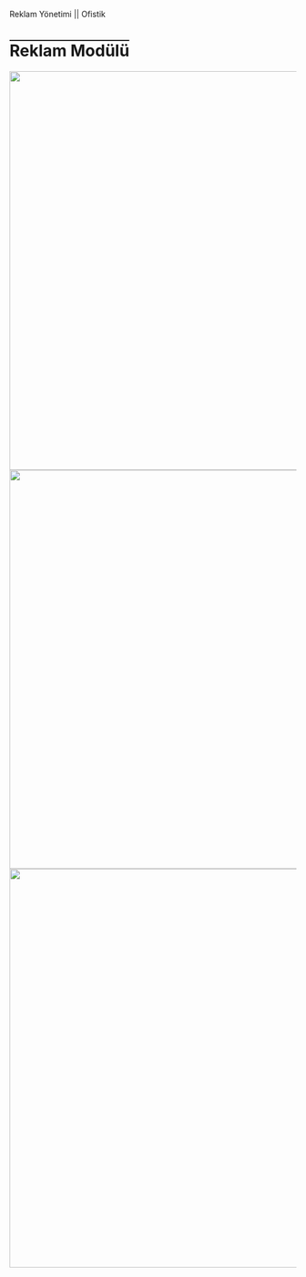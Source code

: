Reklam Yönetimi || Ofistik

<h1 style="text-decoration: overline;">Reklam Modülü</h1>
<img src="https://github.com/bayramcinar/reklamYonetimi/assets/99193151/59ecfd6f-b1b9-4409-855b-ac34925e3527" style="width: 700px;">
<img src="https://github.com/bayramcinar/reklamYonetimi/assets/99193151/c468ea53-f112-482d-a7aa-1d6833f3777f" style="width: 700px;">
<img src="https://github.com/bayramcinar/reklamYonetimi/assets/99193151/799a5258-ae7a-4c1a-8a70-e743d8532a1f" style="width: 700px;">
